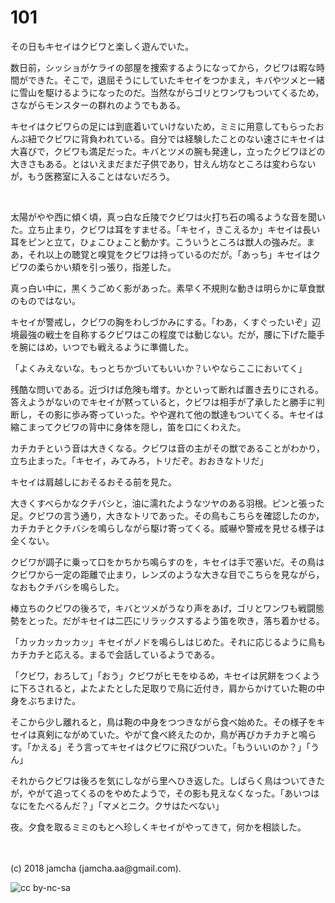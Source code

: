 # 101

その日もキセイはクビワと楽しく遊んでいた。  

数日前，シッショがケライの部屋を捜索するようになってから，クビワは暇な時間ができた。そこで，退屈そうにしていたキセイをつかまえ，キバやツメと一緒に雪山を駆けるようになったのだ。当然ながらゴリとワンワもついてくるため，さながらモンスターの群れのようでもある。  

キセイはクビワらの足には到底着いていけないため，ミミに用意してもらったおんぶ紐でクビワに背負われている。自分では経験したことのない速さにキセイは大喜びで，クビワも満足だった。キバとツメの腕も発達し，立ったクビワほどの大きさもある。とはいえまだまだ子供であり，甘えん坊なところは変わらないが，もう医務室に入ることはないだろう。  

<br>  

太陽がやや西に傾く頃，真っ白な丘陵でクビワは火打ち石の鳴るような音を聞いた。立ち止まり，クビワは耳をすませる。「キセイ，きこえるか」キセイは長い耳をピンと立て，ひょこひょこと動かす。こういうところは獣人の強みだ。まあ，それ以上の聴覚と嗅覚をクビワは持っているのだが。「あっち」キセイはクビワの柔らかい頬を引っ張り，指差した。  

真っ白い中に，黒くうごめく影があった。素早く不規則な動きは明らかに草食獣のものではない。  

キセイが警戒し，クビワの胸をわしづかみにする。「わあ，くすぐったいぞ」辺境最強の戦士を自称するクビワはこの程度では動じない。だが，腰に下げた籠手を腕にはめ，いつでも戦えるように準備した。  

「よくみえないな。もっとちかづいてもいいか？いやならここにおいてく」  

残酷な問いである。近づけば危険も増す。かといって断れば置き去りにされる。答えようがないのでキセイが黙っていると，クビワは相手が了承したと勝手に判断し，その影に歩み寄っていった。やや遅れて他の獣達もついてくる。キセイは縮こまってクビワの背中に身体を隠し，笛を口にくわえた。  

カチカチという音は大きくなる。クビワは音の主がその獣であることがわかり，立ち止まった。「キセイ，みてみろ，トリだぞ。おおきなトリだ」  

キセイは肩越しにおそるおそる前を見た。  

大きくすべらかなクチバシと，油に濡れたようなツヤのある羽根。ピンと張った足。クビワの言う通り，大きなトリであった。その鳥もこちらを確認したのか，カチカチとクチバシを鳴らしながら駆け寄ってくる。威嚇や警戒を見せる様子は全くない。  

クビワが調子に乗って口をかちかち鳴らすのを，キセイは手で塞いだ。その鳥はクビワから一定の距離で止まり，レンズのような大きな目でこちらを見ながら，なおもクチバシを鳴らした。  

棒立ちのクビワの後ろで，キバとツメがうなり声をあげ，ゴリとワンワも戦闘態勢をとった。だがキセイは二匹にリラックスするよう笛を吹き，落ち着かせる。  

「カッカッカッカッ」キセイがノドを鳴らしはじめた。それに応じるように鳥もカチカチと応える。まるで会話しているようである。  

「クビワ，おろして」「おう」クビワがヒモをゆるめ，キセイは尻餅をつくように下ろされると，よたよたとした足取りで鳥に近付き，肩からかけていた鞄の中身をぶちまけた。  

そこから少し離れると，鳥は鞄の中身をつつきながら食べ始めた。その様子をキセイは真剣にながめていた。やがて食べ終えたのか，鳥が再びカチカチと鳴らす。「かえる」そう言ってキセイはクビワに飛びついた。「もういいのか？」「うん」  

それからクビワは後ろを気にしながら里へひき返した。しばらく鳥はついてきたが，やがて追ってくるのをやめたようで，その影も見えなくなった。「あいつはなにをたべるんだ？」「マメとニク。クサはたべない」  

夜。夕食を取るミミのもとへ珍しくキセイがやってきて，何かを相談した。  

<br>  
<br>  
(c) 2018 jamcha (jamcha.aa@gmail.com).  

![cc by-nc-sa](https://i.creativecommons.org/l/by-nc-sa/4.0/88x31.png)
